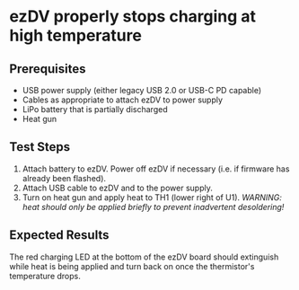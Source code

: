 # ezDV properly stops charging at high temperature

## Prerequisites

* USB power supply (either legacy USB 2.0 or USB-C PD capable)
* Cables as appropriate to attach ezDV to power supply
* LiPo battery that is partially discharged
* Heat gun

## Test Steps

1. Attach battery to ezDV. Power off ezDV if necessary (i.e. if firmware has already been flashed).
2. Attach USB cable to ezDV and to the power supply.
3. Turn on heat gun and apply heat to TH1 (lower right of U1). *WARNING: heat should only be applied briefly to prevent inadvertent desoldering!*

## Expected Results

The red charging LED at the bottom of the ezDV board should extinguish while heat is being applied and turn back on once the thermistor's temperature drops.
